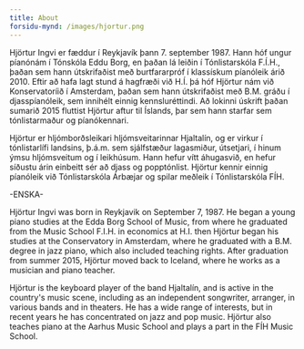 ```yaml
---
title: About
forsidu-mynd: /images/hjortur.png
---
```

Hjörtur Ingvi er fæddur í Reykjavík þann 7. september 1987. Hann hóf ungur píanónám í Tónskóla Eddu Borg, en þaðan lá leiðin í Tónlistarskóla F.Í.H., þaðan sem hann útskrifaðist með burtfararpróf í klassískum píanóleik árið 2010. Eftir að hafa lagt stund á hagfræði við H.Í. þá hóf Hjörtur nám við Konservatoríið í Amsterdam, þaðan sem hann útskrifaðist með B.M. gráðu í djasspíanóleik, sem innihélt einnig kennsluréttindi. Að lokinni úskrift þaðan sumarið 2015 fluttist Hjörtur aftur til Íslands, þar sem hann starfar sem tónlistarmaður og píanókennari. 

Hjörtur er hljómborðsleikari hljómsveitarinnar Hjaltalín, og er virkur í tónlistarlífi landsins, þ.á.m. sem sjálfstæður lagasmiður, útsetjari, í hinum ýmsu hljómsveitum og í leikhúsum. Hann hefur vítt áhugasvið, en hefur síðustu árin einbeitt sér að djass og popptónlist. Hjörtur kennir einnig píanóleik við Tónlistarskóla Árbæjar og spilar meðleik í Tónlistarskóla FÍH. 

\-ENSKA-

Hjörtur Ingvi was born in Reykjavik on September 7, 1987. He began a young piano studies at the Edda Borg School of Music, from where he graduated from the Music School F.I.H. in economics at H.I. then Hjörtur began his studies at the Conservatory in Amsterdam, where he graduated with a B.M. degree in jazz piano, which also included teaching rights. After graduation from summer 2015, Hjörtur moved back to Iceland, where he works as a musician and piano teacher. 

Hjörtur is the keyboard player of the band Hjaltalín, and is active in the country's music scene, including as an independent songwriter, arranger, in various bands and in theaters. He has a wide range of interests, but in recent years he has concentrated on jazz and pop music. Hjörtur also teaches piano at the Aarhus Music School and plays a part in the FÍH Music School.
